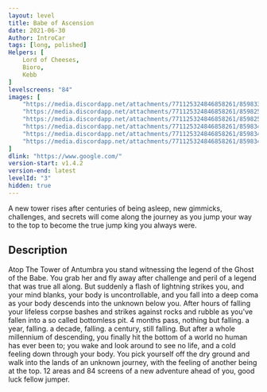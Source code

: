 ```yaml
---
layout: level
title: Babe of Ascension
date: 2021-06-30
Author: IntroCar
tags: [long, polished]
Helpers: [
    Lord of Cheeses,
    Bioro,
    Kebb
]
levelscreens: "84"
images: [
    "https://media.discordapp.net/attachments/771125324846858261/859833295298756608/Banner.PNG",
    "https://media.discordapp.net/attachments/771125324846858261/859825051683913738/unknown.png",
    "https://media.discordapp.net/attachments/771125324846858261/859825347909517344/143.png",
    "https://media.discordapp.net/attachments/771125324846858261/859834047978930196/unknown.png",
    "https://media.discordapp.net/attachments/771125324846858261/859834435728834580/unknown.png",
    "https://media.discordapp.net/attachments/771125324846858261/859834847589302332/unknown.png"
]
dlink: "https://www.google.com/"
version-start: v1.4.2
version-end: latest
levelId: "3"
hidden: true
---
```


A new tower rises after centuries of being asleep, new gimmicks, challenges, and secrets will come along the journey as you jump your way to the top to become the true jump king you always were.

<!-- more -->

<div id="description">
    <h2>Description</h2>
    <p>Atop The Tower of Antumbra you stand witnessing the legend of the Ghost of the Babe. You grab her and fly away after challenge and peril of a legend that was true all along. But suddenly a flash of lightning strikes you, and your mind blanks, your body is uncontrollable, and you fall into a deep coma as your body descends into the unknown below you. After hours of falling your lifeless corpse bashes and strikes against rocks and rubble as you've fallen into a so called bottomless pit. 4 months pass, nothing but falling. a year, falling. a decade, falling. a century, still falling. But after a whole millennium of descending, you finally hit the bottom of a world no human has ever been to; you wake and look around to see no life, and a cold feeling down through your body. You pick yourself off the dry ground and walk into the lands of an unknown journey, with the feeling of another being at the top. 12 areas and 84 screens of a new adventure ahead of you, good luck fellow jumper.</p>
</div>